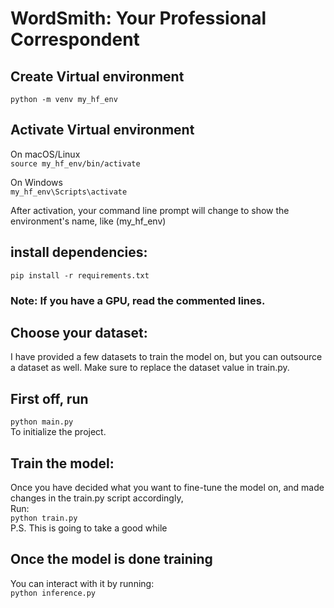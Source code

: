 # WordSmith: Your Professional Correspondent  
## Create Virtual environment  
```python -m venv my_hf_env```

## Activate Virtual environment  
On macOS/Linux  
```source my_hf_env/bin/activate```  

On Windows  
```my_hf_env\Scripts\activate```

After activation, your command line prompt will change to show the environment's name, like (my_hf_env)  

## install dependencies:
```pip install -r requirements.txt```  
### Note: If you have a GPU, read the commented lines.  

## Choose your dataset:
I have provided a few datasets to train the model on, but you can outsource a dataset as well. Make sure to replace the dataset value in train.py.  

## First off, run  
```python main.py```  
To initialize the project.  

## Train the model:  
Once you have decided what you want to fine-tune the model on, and made changes in the train.py script accordingly,  
Run:  
```python train.py```   
P.S. This is going to take a good while  

## Once the model is done training
You can interact with it by running:  
```python inference.py```



